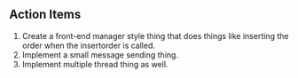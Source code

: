 ## Action Items

1. Create a front-end manager style thing that does things like inserting the order when the insertorder is called.
2. Implement a small message sending thing.
3. Implement multiple thread thing as well.